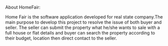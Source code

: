 About HomeFair: 

Home Fair is the software application developed for real state company.The main purpose to develop this project
to resolve the issue of both buyer and seller. The seller can submit the property what he/she wants to sale with
a full house or flat details and buyer can search the property according to their budget, location then direct
contact to the seller.
